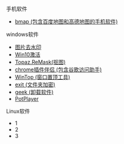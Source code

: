 手机软件

* [bmap (包含百度地图和高德地图的手机软件)](https://www.lanzous.com/i33vqpi)

windows软件

* [图片去水印](https://www.lanzous.com/i33vtgh)
* [Win10激活](https://www.lanzous.com/i33vtcd)
* [Topaz.ReMask(抠图)](https://www.lanzous.com/i33vtbc)
* [chrome插件伴侣 (包含谷歌访问助手)](https://www.lanzous.com/i33vw5e)
* [WinTop (窗口置顶工具)](https://www.lanzous.com/i33vzxa)
* [exit (文件夹加密)](https://www.lanzous.com/i33w2ch)
* [geek (卸载软件)](https://www.lanzous.com/i33wgze)
* [PotPlayer](https://www.lanzous.com/i33wkcf)

Linux软件

* 1 
* 2
* 3

